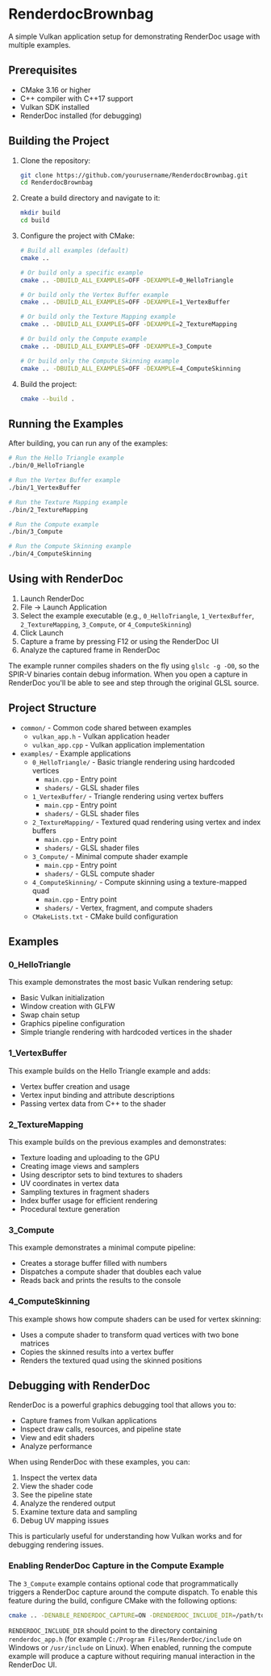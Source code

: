 # RenderdocBrownbag

A simple Vulkan application setup for demonstrating RenderDoc usage with multiple examples.

## Prerequisites

- CMake 3.16 or higher
- C++ compiler with C++17 support
- Vulkan SDK installed
- RenderDoc installed (for debugging)

## Building the Project

1. Clone the repository:
   ```bash
   git clone https://github.com/yourusername/RenderdocBrownbag.git
   cd RenderdocBrownbag
   ```

2. Create a build directory and navigate to it:
   ```bash
   mkdir build
   cd build
   ```

3. Configure the project with CMake:
   ```bash
   # Build all examples (default)
   cmake ..

   # Or build only a specific example
   cmake .. -DBUILD_ALL_EXAMPLES=OFF -DEXAMPLE=0_HelloTriangle

   # Or build only the Vertex Buffer example
   cmake .. -DBUILD_ALL_EXAMPLES=OFF -DEXAMPLE=1_VertexBuffer

   # Or build only the Texture Mapping example
   cmake .. -DBUILD_ALL_EXAMPLES=OFF -DEXAMPLE=2_TextureMapping

   # Or build only the Compute example
   cmake .. -DBUILD_ALL_EXAMPLES=OFF -DEXAMPLE=3_Compute

   # Or build only the Compute Skinning example
   cmake .. -DBUILD_ALL_EXAMPLES=OFF -DEXAMPLE=4_ComputeSkinning
   ```

4. Build the project:
   ```bash
   cmake --build .
   ```

## Running the Examples

After building, you can run any of the examples:

```bash
# Run the Hello Triangle example
./bin/0_HelloTriangle

# Run the Vertex Buffer example
./bin/1_VertexBuffer

# Run the Texture Mapping example
./bin/2_TextureMapping

# Run the Compute example
./bin/3_Compute

# Run the Compute Skinning example
./bin/4_ComputeSkinning
```

## Using with RenderDoc

1. Launch RenderDoc
2. File -> Launch Application
3. Select the example executable (e.g., `0_HelloTriangle`, `1_VertexBuffer`, `2_TextureMapping`, `3_Compute`, or `4_ComputeSkinning`)
4. Click Launch
5. Capture a frame by pressing F12 or using the RenderDoc UI
6. Analyze the captured frame in RenderDoc

The example runner compiles shaders on the fly using `glslc -g -O0`, so the
SPIR-V binaries contain debug information. When you open a capture in RenderDoc
you'll be able to see and step through the original GLSL source.

## Project Structure

- `common/` - Common code shared between examples
  - `vulkan_app.h` - Vulkan application header
  - `vulkan_app.cpp` - Vulkan application implementation
- `examples/` - Example applications
  - `0_HelloTriangle/` - Basic triangle rendering using hardcoded vertices
    - `main.cpp` - Entry point
    - `shaders/` - GLSL shader files
  - `1_VertexBuffer/` - Triangle rendering using vertex buffers
    - `main.cpp` - Entry point
    - `shaders/` - GLSL shader files
  - `2_TextureMapping/` - Textured quad rendering using vertex and index buffers
    - `main.cpp` - Entry point
    - `shaders/` - GLSL shader files
  - `3_Compute/` - Minimal compute shader example
    - `main.cpp` - Entry point
    - `shaders/` - GLSL compute shader
  - `4_ComputeSkinning/` - Compute skinning using a texture-mapped quad
    - `main.cpp` - Entry point
    - `shaders/` - Vertex, fragment, and compute shaders
  - `CMakeLists.txt` - CMake build configuration

## Examples

### 0_HelloTriangle

This example demonstrates the most basic Vulkan rendering setup:
- Basic Vulkan initialization
- Window creation with GLFW
- Swap chain setup
- Graphics pipeline configuration
- Simple triangle rendering with hardcoded vertices in the shader

### 1_VertexBuffer

This example builds on the Hello Triangle example and adds:
- Vertex buffer creation and usage
- Vertex input binding and attribute descriptions
- Passing vertex data from C++ to the shader

### 2_TextureMapping

This example builds on the previous examples and demonstrates:
- Texture loading and uploading to the GPU
- Creating image views and samplers
- Using descriptor sets to bind textures to shaders
- UV coordinates in vertex data
- Sampling textures in fragment shaders
- Index buffer usage for efficient rendering
- Procedural texture generation

### 3_Compute

This example demonstrates a minimal compute pipeline:
- Creates a storage buffer filled with numbers
- Dispatches a compute shader that doubles each value
- Reads back and prints the results to the console

### 4_ComputeSkinning

This example shows how compute shaders can be used for vertex skinning:
- Uses a compute shader to transform quad vertices with two bone matrices
- Copies the skinned results into a vertex buffer
- Renders the textured quad using the skinned positions

## Debugging with RenderDoc

RenderDoc is a powerful graphics debugging tool that allows you to:
- Capture frames from Vulkan applications
- Inspect draw calls, resources, and pipeline state
- View and edit shaders
- Analyze performance

When using RenderDoc with these examples, you can:
1. Inspect the vertex data
2. View the shader code
3. See the pipeline state
4. Analyze the rendered output
5. Examine texture data and sampling
6. Debug UV mapping issues

This is particularly useful for understanding how Vulkan works and for debugging rendering issues.

### Enabling RenderDoc Capture in the Compute Example

The `3_Compute` example contains optional code that programmatically triggers a
RenderDoc capture around the compute dispatch. To enable this feature during the
build, configure CMake with the following options:

```bash
cmake .. -DENABLE_RENDERDOC_CAPTURE=ON -DRENDERDOC_INCLUDE_DIR=/path/to/renderdoc/include
```

`RENDERDOC_INCLUDE_DIR` should point to the directory containing
`renderdoc_app.h` (for example `C:/Program Files/RenderDoc/include` on Windows or
`/usr/include` on Linux). When enabled, running the compute example will produce
a capture without requiring manual interaction in the RenderDoc UI.
